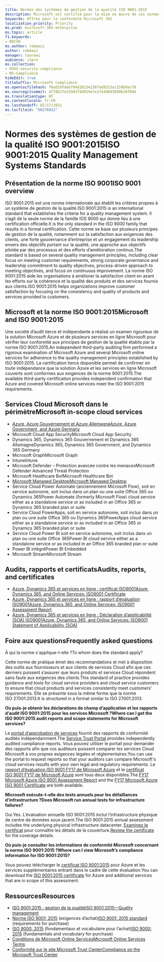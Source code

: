 ```yaml
---
title: Normes des systèmes de gestion de la qualité ISO 9001:2015
description: Microsoft est certifié pour la mise en œuvre de ces normes de gestion de la qualité.
keywords: Offres pour la conformité Microsoft 365
localization_priority: Priority
ms.prod: microsoft-365-enterprise
ms.topic: article
f1.keywords:
- NOCSH
ms.author: robmazz
author: robmazz
manager: laurawi
audience: itpro
ms.collection:
- M365-security-compliance
- MS-Compliance
hideEdit: true
titleSuffix: Microsoft Compliance
ms.openlocfilehash: f0ad19fdeb794d281342367ad9313ac159b9acf0
ms.sourcegitcommit: 4f70b1fe53943f9d919e7e1f449093b90b30f046
ms.translationtype: HT
ms.contentlocale: fr-FR
ms.lasthandoff: 02/17/2021
ms.locfileid: "50276032"
---
```

# <a name="iso-90012015-quality-management-systems-standards"></a><span data-ttu-id="06fc3-104">Normes des systèmes de gestion de la qualité ISO 9001:2015</span><span class="sxs-lookup"><span data-stu-id="06fc3-104">ISO 9001:2015 Quality Management Systems Standards</span></span>

## <a name="iso-9001-overview"></a><span data-ttu-id="06fc3-105">Présentation de la norme ISO 9001</span><span class="sxs-lookup"><span data-stu-id="06fc3-105">ISO 9001 overview</span></span>

<span data-ttu-id="06fc3-106">ISO 9001:2015 est une norme internationale qui établit les critères propres à un système de gestion de la qualité.</span><span class="sxs-lookup"><span data-stu-id="06fc3-106">ISO 9001:2015 is an international standard that establishes the criteria for a quality management system.</span></span> <span data-ttu-id="06fc3-107">Il s’agit de la seule norme de la famille IOS 9000 qui donne lieu à une certification officielle.</span><span class="sxs-lookup"><span data-stu-id="06fc3-107">It is the only standard in the ISO 9000 family that results in a formal certification.</span></span> <span data-ttu-id="06fc3-108">Cette norme se base sur plusieurs principes de gestion de la qualité, notamment sur la satisfaction aux exigences des clients, une forte gouvernance d’entreprise et un engagement du leadership envers des objectifs portant sur la qualité, une approche aux objectifs pilotée par des processus et des efforts d’amélioration continus.</span><span class="sxs-lookup"><span data-stu-id="06fc3-108">The standard is based on several quality management principles, including clear focus on meeting customer requirements, strong corporate governance and leadership commitment to quality objectives, process-driven approach to meeting objectives, and focus on continuous improvement.</span></span> <span data-ttu-id="06fc3-109">La norme ISO 9001:2015 aide les organisations à améliorer la satisfaction client en axant les efforts sur la cohérence et la qualité des produits et des services fournis aux clients.</span><span class="sxs-lookup"><span data-stu-id="06fc3-109">ISO 9001:2015 helps organizations improve customer satisfaction by focusing on the consistency and quality of products and services provided to customers.</span></span>

## <a name="microsoft-and-iso-90012015"></a><span data-ttu-id="06fc3-110">Microsoft et la norme ISO 9001:2015</span><span class="sxs-lookup"><span data-stu-id="06fc3-110">Microsoft and ISO 9001:2015</span></span>

<span data-ttu-id="06fc3-111">Une société d’audit tierce et indépendante a réalisé un examen rigoureux de la solution Microsoft Azure et de plusieurs services en ligne Microsoft pour vérifier leur conformité aux principes de gestion de la qualité établis par la norme ISO 9001:2015.</span><span class="sxs-lookup"><span data-stu-id="06fc3-111">An independent third-party auditing firm performed a rigorous examination of Microsoft Azure and several Microsoft online services for adherence to the quality management principles established by ISO 9001:2015.</span></span> <span data-ttu-id="06fc3-112">La certification tierce disponible permet de confirmer en toute indépendance que la solution Azure et les services en ligne Microsoft couverts sont conformes aux exigences de la norme 9001:2015.</span><span class="sxs-lookup"><span data-stu-id="06fc3-112">The available third-party certification provides independent confirmation that Azure and covered Microsoft online services meet the ISO 9001:2015 requirements.</span></span>

## <a name="microsoft-in-scope-cloud-services"></a><span data-ttu-id="06fc3-113">Services Cloud Microsoft dans le périmètre</span><span class="sxs-lookup"><span data-stu-id="06fc3-113">Microsoft in-scope cloud services</span></span>

- [<span data-ttu-id="06fc3-114">Azure, Azure Gouvernement et Azure Allemagne</span><span class="sxs-lookup"><span data-stu-id="06fc3-114">Azure, Azure Government, and Azure Germany</span></span>](https://aka.ms/AzureCompliance)
- <span data-ttu-id="06fc3-115">Microsoft Cloud App Security</span><span class="sxs-lookup"><span data-stu-id="06fc3-115">Microsoft Cloud App Security</span></span>
- <span data-ttu-id="06fc3-116">Dynamics 365, Dynamics 365 Gouvernement et Dynamics 365 Allemagne</span><span class="sxs-lookup"><span data-stu-id="06fc3-116">Dynamics 365, Dynamics 365 Government, and Dynamics 365 Germany</span></span>
- <span data-ttu-id="06fc3-117">Microsoft Graph</span><span class="sxs-lookup"><span data-stu-id="06fc3-117">Microsoft Graph</span></span>
- <span data-ttu-id="06fc3-118">Intune</span><span class="sxs-lookup"><span data-stu-id="06fc3-118">Intune</span></span>
- <span data-ttu-id="06fc3-119">Microsoft Defender – Protection avancée contre les menaces</span><span class="sxs-lookup"><span data-stu-id="06fc3-119">Microsoft Defender Advanced Threat Protection</span></span>
- <span data-ttu-id="06fc3-120">Microsoft Healthcare Bot</span><span class="sxs-lookup"><span data-stu-id="06fc3-120">Microsoft Healthcare Bot</span></span>
- [<span data-ttu-id="06fc3-121">Microsoft Managed Desktop</span><span class="sxs-lookup"><span data-stu-id="06fc3-121">Microsoft Managed Desktop</span></span>](/microsoft-365/managed-desktop/intro/compliance)
- <span data-ttu-id="06fc3-122">Service Cloud Power Automate (anciennement Microsoft Flow), soit en service autonome, soit inclus dans un plan ou une suite Office 365 ou Dynamics 365</span><span class="sxs-lookup"><span data-stu-id="06fc3-122">Power Automate (formerly Microsoft Flow) cloud service either as a standalone service or as included in an Office 365 or Dynamics 365 branded plan or suite</span></span>
- <span data-ttu-id="06fc3-123">Service Cloud PowerApps, soit en service autonome, soit inclus dans un plan ou une suite Office 365 ou Dynamics 365</span><span class="sxs-lookup"><span data-stu-id="06fc3-123">PowerApps cloud service either as a standalone service or as included in an Office 365 or Dynamics 365 branded plan or suite</span></span>
- <span data-ttu-id="06fc3-124">Service Cloud Power BI soit en service autonome, soit inclus dans un plan ou une suite Office 365</span><span class="sxs-lookup"><span data-stu-id="06fc3-124">Power BI cloud service either as a standalone service or as included in an Office 365 branded plan or suite</span></span>
- <span data-ttu-id="06fc3-125">Power BI intégré</span><span class="sxs-lookup"><span data-stu-id="06fc3-125">Power BI Embedded</span></span>
- <span data-ttu-id="06fc3-126">Microsoft Stream</span><span class="sxs-lookup"><span data-stu-id="06fc3-126">Microsoft Stream</span></span>

## <a name="audits-reports-and-certificates"></a><span data-ttu-id="06fc3-127">Audits, rapports et certificats</span><span class="sxs-lookup"><span data-stu-id="06fc3-127">Audits, reports, and certificates</span></span>

- [<span data-ttu-id="06fc3-128">Azure, Dynamics 365 et services en ligne : certificat ISO9001</span><span class="sxs-lookup"><span data-stu-id="06fc3-128">Azure, Dynamics 365, and Online Services: ISO9001 Certificate</span></span>](https://aka.ms/azureiso9001cert)
- [<span data-ttu-id="06fc3-129">Azure, Dynamics 365 et services en ligne : rapport d’évaluation ISO9001</span><span class="sxs-lookup"><span data-stu-id="06fc3-129">Azure, Dynamics 365, and Online Services: ISO9001 Assessment Report</span></span>](https://aka.ms/azureiso9001report)
- [<span data-ttu-id="06fc3-130">Azure, Dynamics 365 et services en ligne : Déclaration d’applicabilité (SOA) ISO9001</span><span class="sxs-lookup"><span data-stu-id="06fc3-130">Azure, Dynamics 365, and Online Services: ISO9001 Statement of Applicability (SOA)</span></span>](https://aka.ms/azureiso9001soa)

## <a name="frequently-asked-questions"></a><span data-ttu-id="06fc3-131">Foire aux questions</span><span class="sxs-lookup"><span data-stu-id="06fc3-131">Frequently asked questions</span></span>

<span data-ttu-id="06fc3-132">À qui la norme s'applique-t-elle ?</span><span class="sxs-lookup"><span data-stu-id="06fc3-132">To whom does the standard apply?</span></span>

<span data-ttu-id="06fc3-133">Cette norme de pratique émet des recommandations et met à disposition des outils aux fournisseurs et aux clients de services Cloud afin que ces derniers puissent s’assurer que leurs produits et services Cloud répondent sans faute aux exigences des clients.</span><span class="sxs-lookup"><span data-stu-id="06fc3-133">This standard of practice provides guidance and tools for cloud service providers and cloud service customers to ensure that cloud products and services consistently meet customers’ requirements.</span></span> <span data-ttu-id="06fc3-134">Elle se présente sous la même forme que la norme ISO 27001:2013.</span><span class="sxs-lookup"><span data-stu-id="06fc3-134">It is structured in a format similar to ISO 27001:2013.</span></span>

<span data-ttu-id="06fc3-135">**Où puis-je obtenir les déclarations de champ d’application et les rapports d’audit ISO 9001:2015 pour les services Microsoft ?**</span><span class="sxs-lookup"><span data-stu-id="06fc3-135">**Where can I get the ISO 9001:2015 audit reports and scope statements for Microsoft services?**</span></span>

<span data-ttu-id="06fc3-136">Le [portail d’approbation de services](/microsoft-365/compliance/get-started-with-service-trust-portal) fournit des rapports de conformité audités indépendamment.</span><span class="sxs-lookup"><span data-stu-id="06fc3-136">The [Service Trust Portal](/microsoft-365/compliance/get-started-with-service-trust-portal) provides independently audited compliance reports.</span></span> <span data-ttu-id="06fc3-137">Vous pouvez utiliser le portail pour demander des rapports afin que vos auditeurs puissent comparer les services Cloud Microsoft à vos propres exigences légales et réglementaires.</span><span class="sxs-lookup"><span data-stu-id="06fc3-137">You can use the portal to request reports so that your auditors can compare Microsoft's cloud services results with your own legal and regulatory requirements.</span></span> <span data-ttu-id="06fc3-138">Le [rapport d’évaluation ISO 9001 FY17 de Microsoft Azure](https://www.microsoft.com/?ref=aka) et le [certificat ISO 9001 FY17 de Microsoft Azure](https://www.microsoft.com/?ref=aka) sont tous deux disponibles.</span><span class="sxs-lookup"><span data-stu-id="06fc3-138">The [FY17 Microsoft Azure ISO 9001 Assessment Report](https://www.microsoft.com/?ref=aka) and the [FY17 Microsoft Azure ISO 9001 Certificate](https://www.microsoft.com/?ref=aka) are both available.</span></span>

<span data-ttu-id="06fc3-139">**Microsoft exécute-t-elle des tests annuels pour les défaillances d’infrastructure ?**</span><span class="sxs-lookup"><span data-stu-id="06fc3-139">**Does Microsoft run annual tests for infrastructure failures?**</span></span>

<span data-ttu-id="06fc3-140">Oui.</span><span class="sxs-lookup"><span data-stu-id="06fc3-140">Yes.</span></span> <span data-ttu-id="06fc3-141">L’évaluation annuelle ISO 9001:2015 inclut l’infrastructure physique de centre de données sous-jacent.</span><span class="sxs-lookup"><span data-stu-id="06fc3-141">The ISO 9001:2015 annual assessment includes the underlying physical infrastructure datacenter.</span></span> <span data-ttu-id="06fc3-142">[Examinez le certificat](https://www.microsoft.com/?ref=aka) pour connaître les détails de la couverture.</span><span class="sxs-lookup"><span data-stu-id="06fc3-142">[Review the certificate](https://www.microsoft.com/?ref=aka) for the coverage details.</span></span>

<span data-ttu-id="06fc3-143">**Où puis-je consulter les informations de conformité Microsoft concernant la norme ISO 9001:2015 ?**</span><span class="sxs-lookup"><span data-stu-id="06fc3-143">**Where can I view Microsoft’s compliance information for ISO 9001:2015?**</span></span>

<span data-ttu-id="06fc3-144">Vous pouvez télécharger le [certificat ISO 9001:2015](https://www.microsoft.com/?ref=aka) pour Azure et les services supplémentaires entrant dans le cadre de cette évaluation.</span><span class="sxs-lookup"><span data-stu-id="06fc3-144">You can download the [ISO 9001:2015 certificate](https://www.microsoft.com/?ref=aka) for Azure and additional services that are in scope of this assessment.</span></span>

## <a name="resources"></a><span data-ttu-id="06fc3-145">Ressources</span><span class="sxs-lookup"><span data-stu-id="06fc3-145">Resources</span></span>

- [<span data-ttu-id="06fc3-146">ISO 9001:2015 : gestion de la qualité</span><span class="sxs-lookup"><span data-stu-id="06fc3-146">ISO 9001:2015—Quality management</span></span>](https://www.iso.org/iso-9001-quality-management.html)
- <span data-ttu-id="06fc3-147">[Norme ISO 9001: 2015](https://www.iso.org/standard/62085.html) (exigences d’achat)</span><span class="sxs-lookup"><span data-stu-id="06fc3-147">[ISO 9001: 2015 standard](https://www.iso.org/standard/62085.html) (requirements for purchase)</span></span>
- <span data-ttu-id="06fc3-148">[ISO 9000: 2015](https://www.iso.org/standard/45481.html) (fondamentaux et vocabulaire pour l’achat)</span><span class="sxs-lookup"><span data-stu-id="06fc3-148">[ISO 9000: 2015](https://www.iso.org/standard/45481.html) (fundamentals and vocabulary for purchase)</span></span>
- [<span data-ttu-id="06fc3-149">Conditions de Microsoft Online Services</span><span class="sxs-lookup"><span data-stu-id="06fc3-149">Microsoft Online Services Terms</span></span>](https://aka.ms/Online-Services-Terms)
- [<span data-ttu-id="06fc3-150">Conformité sur le site Microsoft Trust Center</span><span class="sxs-lookup"><span data-stu-id="06fc3-150">Compliance on the Microsoft Trust Center</span></span>](https://www.microsoft.com/trust-center/compliance/compliance-overview)
